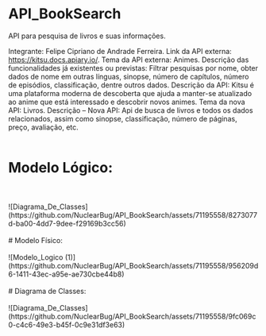 # API_BookSearch
API para pesquisa de livros e suas informações.

Integrante: Felipe Cipriano de Andrade Ferreira. 
Link da API externa: https://kitsu.docs.apiary.io/. 
Tema da API externa: Animes. 
Descrição das funcionalidades já existentes ou previstas: Filtrar pesquisas por nome, obter dados de nome em outras línguas, sinopse, número de capítulos, número de episódios, classificação, dentre outros dados. 
Descrição da API: Kitsu é uma plataforma moderna de descoberta que ajuda a manter-se atualizado ao anime que está interessado e descobrir novos animes. 
Tema da nova API: Livros. 
Descrição – Nova API: Api de busca de livros e todos os dados relacionados, assim como sinopse, classificação, número de páginas, preço, avaliação, etc. 
</br>
</br>
# Modelo Lógico:
</br>
</br>
![Diagrama_De_Classes](https://github.com/NuclearBug/API_BookSearch/assets/71195558/8273077d-ba00-4dd7-9dee-f29169b3cc56) 
</br>
</br>
# Modelo Físico:
</br>
</br>
![Modelo_Logico (1)](https://github.com/NuclearBug/API_BookSearch/assets/71195558/956209d6-1411-43ec-a95e-ae730cbe44b8)
</br>
</br>
# Diagrama de Classes:
</br>
</br>
![Diagrama_De_Classes](https://github.com/NuclearBug/API_BookSearch/assets/71195558/9fc069c0-c4c6-49e3-b45f-0c9e31df3e63)
